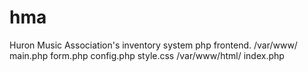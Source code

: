 # hma
Huron Music Association's inventory system php frontend.
  /var/www/
    main.php
    form.php
    config.php
    style.css
  /var/www/html/
    index.php
